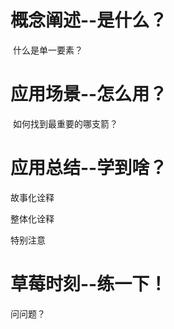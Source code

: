 # 概念阐述--是什么？

​	什么是单一要素？

# 应用场景--怎么用？

​	如何找到最重要的哪支箭？

# 应用总结--学到啥？

故事化诠释

整体化诠释

特别注意

# 草莓时刻--练一下！

问问题？

